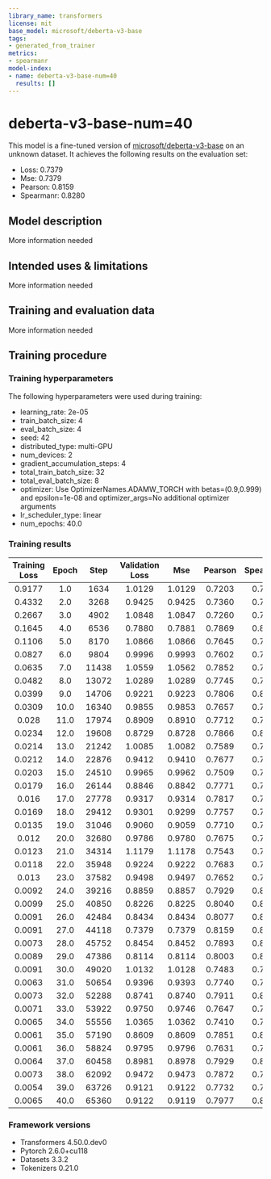 ```yaml
---
library_name: transformers
license: mit
base_model: microsoft/deberta-v3-base
tags:
- generated_from_trainer
metrics:
- spearmanr
model-index:
- name: deberta-v3-base-num=40
  results: []
---
```


<!-- This model card has been generated automatically according to the information the Trainer had access to. You
should probably proofread and complete it, then remove this comment. -->

# deberta-v3-base-num=40

This model is a fine-tuned version of [microsoft/deberta-v3-base](https://huggingface.co/microsoft/deberta-v3-base) on an unknown dataset.
It achieves the following results on the evaluation set:
- Loss: 0.7379
- Mse: 0.7379
- Pearson: 0.8159
- Spearmanr: 0.8280

## Model description

More information needed

## Intended uses & limitations

More information needed

## Training and evaluation data

More information needed

## Training procedure

### Training hyperparameters

The following hyperparameters were used during training:
- learning_rate: 2e-05
- train_batch_size: 4
- eval_batch_size: 4
- seed: 42
- distributed_type: multi-GPU
- num_devices: 2
- gradient_accumulation_steps: 4
- total_train_batch_size: 32
- total_eval_batch_size: 8
- optimizer: Use OptimizerNames.ADAMW_TORCH with betas=(0.9,0.999) and epsilon=1e-08 and optimizer_args=No additional optimizer arguments
- lr_scheduler_type: linear
- num_epochs: 40.0

### Training results

| Training Loss | Epoch | Step  | Validation Loss | Mse    | Pearson | Spearmanr |
|:-------------:|:-----:|:-----:|:---------------:|:------:|:-------:|:---------:|
| 0.9177        | 1.0   | 1634  | 1.0129          | 1.0129 | 0.7203  | 0.7296    |
| 0.4332        | 2.0   | 3268  | 0.9425          | 0.9425 | 0.7360  | 0.7423    |
| 0.2667        | 3.0   | 4902  | 1.0848          | 1.0847 | 0.7260  | 0.7411    |
| 0.1645        | 4.0   | 6536  | 0.7880          | 0.7881 | 0.7869  | 0.8004    |
| 0.1106        | 5.0   | 8170  | 1.0866          | 1.0866 | 0.7645  | 0.7793    |
| 0.0827        | 6.0   | 9804  | 0.9996          | 0.9993 | 0.7602  | 0.7790    |
| 0.0635        | 7.0   | 11438 | 1.0559          | 1.0562 | 0.7852  | 0.7982    |
| 0.0482        | 8.0   | 13072 | 1.0289          | 1.0289 | 0.7745  | 0.7874    |
| 0.0399        | 9.0   | 14706 | 0.9221          | 0.9223 | 0.7806  | 0.8037    |
| 0.0309        | 10.0  | 16340 | 0.9855          | 0.9853 | 0.7657  | 0.7843    |
| 0.028         | 11.0  | 17974 | 0.8909          | 0.8910 | 0.7712  | 0.7911    |
| 0.0234        | 12.0  | 19608 | 0.8729          | 0.8728 | 0.7866  | 0.8006    |
| 0.0214        | 13.0  | 21242 | 1.0085          | 1.0082 | 0.7589  | 0.7741    |
| 0.0212        | 14.0  | 22876 | 0.9412          | 0.9410 | 0.7677  | 0.7826    |
| 0.0203        | 15.0  | 24510 | 0.9965          | 0.9962 | 0.7509  | 0.7699    |
| 0.0179        | 16.0  | 26144 | 0.8846          | 0.8842 | 0.7771  | 0.7892    |
| 0.016         | 17.0  | 27778 | 0.9317          | 0.9314 | 0.7817  | 0.7949    |
| 0.0169        | 18.0  | 29412 | 0.9301          | 0.9299 | 0.7757  | 0.7827    |
| 0.0135        | 19.0  | 31046 | 0.9060          | 0.9059 | 0.7710  | 0.7843    |
| 0.012         | 20.0  | 32680 | 0.9786          | 0.9780 | 0.7675  | 0.7776    |
| 0.0123        | 21.0  | 34314 | 1.1179          | 1.1178 | 0.7543  | 0.7633    |
| 0.0118        | 22.0  | 35948 | 0.9224          | 0.9222 | 0.7683  | 0.7843    |
| 0.013         | 23.0  | 37582 | 0.9498          | 0.9497 | 0.7652  | 0.7826    |
| 0.0092        | 24.0  | 39216 | 0.8859          | 0.8857 | 0.7929  | 0.8085    |
| 0.0099        | 25.0  | 40850 | 0.8226          | 0.8225 | 0.8040  | 0.8182    |
| 0.0091        | 26.0  | 42484 | 0.8434          | 0.8434 | 0.8077  | 0.8234    |
| 0.0091        | 27.0  | 44118 | 0.7379          | 0.7379 | 0.8159  | 0.8280    |
| 0.0073        | 28.0  | 45752 | 0.8454          | 0.8452 | 0.7893  | 0.8043    |
| 0.0089        | 29.0  | 47386 | 0.8114          | 0.8114 | 0.8003  | 0.8168    |
| 0.0091        | 30.0  | 49020 | 1.0132          | 1.0128 | 0.7483  | 0.7675    |
| 0.0063        | 31.0  | 50654 | 0.9396          | 0.9393 | 0.7740  | 0.7936    |
| 0.0073        | 32.0  | 52288 | 0.8741          | 0.8740 | 0.7911  | 0.8054    |
| 0.0071        | 33.0  | 53922 | 0.9750          | 0.9746 | 0.7647  | 0.7791    |
| 0.0065        | 34.0  | 55556 | 1.0365          | 1.0362 | 0.7410  | 0.7519    |
| 0.0061        | 35.0  | 57190 | 0.8609          | 0.8609 | 0.7851  | 0.8055    |
| 0.0061        | 36.0  | 58824 | 0.9795          | 0.9796 | 0.7631  | 0.7912    |
| 0.0064        | 37.0  | 60458 | 0.8981          | 0.8978 | 0.7929  | 0.8013    |
| 0.0073        | 38.0  | 62092 | 0.9472          | 0.9473 | 0.7872  | 0.7996    |
| 0.0054        | 39.0  | 63726 | 0.9121          | 0.9122 | 0.7732  | 0.7805    |
| 0.0065        | 40.0  | 65360 | 0.9122          | 0.9119 | 0.7977  | 0.8055    |


### Framework versions

- Transformers 4.50.0.dev0
- Pytorch 2.6.0+cu118
- Datasets 3.3.2
- Tokenizers 0.21.0
